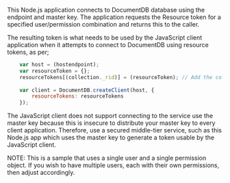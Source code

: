 This Node.js application connects to DocumentDB database using the endpoint and master key. 
The application requests the Resource token for a specified user/permission combination and returns this to the caller.

The resulting token is what needs to be used by the JavaScript client application when it attempts to connect to DocumentDB using resource tokens, as per;

```javascript
	var host = (hostendpoint);
    var resourceToken = {};
    resourceTokens[(collection._rid)] = (resourceToken); // Add the collection _rid (NOT the Collection Id but the internal resource id) and resourceToken for read/write on the collection
	
    var client = DocumentDB.createClient(host, {
        resourceTokens: resourceTokens
    }); 
```

The JavaScript client does not support connecting to the service use the master key because this is insecure to distribute your master key to every client application.
Therefore, use a secured middle-tier service, such as this Node.js app which uses the master key to generate a token usable by the JavaScript client.

NOTE:
This is a sample that uses a single user and a single permission object.
If you wish to have multiple users, each with their own permissions, then adjust accordingly.
